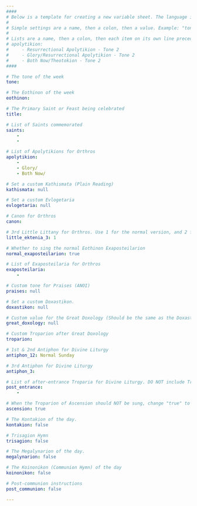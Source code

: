 ```yaml
---
####
# Below is a template for creating a new variable sheet. The language is YAML.
#
# Simple settings are a name, then a colon, then a value. Example: "tone: 6"
# 
# Lists are a name, then a colon, then each item on its own line preceded by 4 spaces and a dash. Example:
# apolytikion:
#     - Resurrectional Apolytikion - Tone 2
#     - Glory/Resurrectional Apolytikion - Tone 2
#     - Both Now/Theotokion - Tone 2
####

# The tone of the week
tone: 

# The Eothinon of the week
eothinon: 

# The Primary Saint or Feast being celebrated
title: 

# List of Saints commemorated
saints:
    - 
    - 

# List of Apolytikions for Orthros
apolytikion:
    - 
    - Glory/
    - Both Now/

# Set a custom Kathismata (Plain Reading)
kathismata: null

# Set a custom Evlogetaria
evlogetaria: null

# Canon for Orthros
canon: 

# 3rd Little Littany for Orthros. Use 1 for the normal version, and 2 for the version without "Exalt ye the Lord Our God..."
little_ektenia_3: 1

# Whether to sing the normal Eothinon Exaposteilarion
normal_exaposteilarion: true

# List of Exaposteilaria for Orthros
exaposteilaria:
    - 

# Custom tone for Praises (ANOI)
praises: null

# Set a custom Doxastikon.
doxastikon: null

# Custom value for the Great Doxology (Should be the same as the Doxastikon)
great_doxology: null

# Custom Troparion after Great Doxology
troparion: 

# 1st & 2nd Antiphon for Divine Liturgy
antiphon_12: Normal Sunday

# 3rd Antiphon for Divine Liturgy
antiphon_3: 

# List of after-entrance Troparia for Divine Liturgy. DO NOT include Troparion of Ascension
post_entrance:
    - 

# When the Troparion of Ascension should NOT be sung, change "true" to "false"
ascension: true

# The Kontakion of the day.
kontakion: false

# Trisagion Hymn
trisagion: false

# The Megalynarion of the day.
megalynarion: false

# The Koinonikon (Communion Hymn) of the day
koinonikon: false

# Post-communion instructions
post_communion: false

---
```


